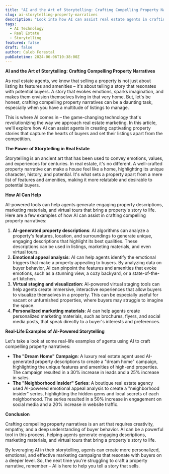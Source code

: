 ```yaml
---
title: "AI and the Art of Storytelling: Crafting Compelling Property Narratives"
slug: ai-storytelling-property-narratives
description: "Look into how AI can assist real estate agents in crafting compelling narratives around properties."
tags:
  - AI Technology
  - Real Estate
  - Storytelling
featured: false
draft: false
author: Caleb Forestal
pubDatetime: 2024-06-06T10:38:00Z
---
```


**AI and the Art of Storytelling: Crafting Compelling Property Narratives**

As real estate agents, we know that selling a property is not just about listing its features and amenities – it's about telling a story that resonates with potential buyers. A story that evokes emotions, sparks imagination, and makes them envision themselves living in that very home. But, let's be honest, crafting compelling property narratives can be a daunting task, especially when you have a multitude of listings to manage.

This is where AI comes in – the game-changing technology that's revolutionizing the way we approach real estate marketing. In this article, we'll explore how AI can assist agents in creating captivating property stories that capture the hearts of buyers and set their listings apart from the competition.

**The Power of Storytelling in Real Estate**

Storytelling is an ancient art that has been used to convey emotions, values, and experiences for centuries. In real estate, it's no different. A well-crafted property narrative can make a house feel like a home, highlighting its unique character, history, and potential. It's what sets a property apart from a mere list of features and amenities, making it more relatable and desirable to potential buyers.

**How AI Can Help**

AI-powered tools can help agents generate engaging property descriptions, marketing materials, and virtual tours that bring a property's story to life. Here are a few examples of how AI can assist in crafting compelling property narratives:

1. **AI-generated property descriptions**: AI algorithms can analyze a property's features, location, and surroundings to generate unique, engaging descriptions that highlight its best qualities. These descriptions can be used in listings, marketing materials, and even virtual tours.
2. **Emotional appeal analysis**: AI can help agents identify the emotional triggers that make a property appealing to buyers. By analyzing data on buyer behavior, AI can pinpoint the features and amenities that evoke emotions, such as a stunning view, a cozy backyard, or a state-of-the-art kitchen.
3. **Virtual staging and visualization**: AI-powered virtual staging tools can help agents create immersive, interactive experiences that allow buyers to visualize themselves in a property. This can be especially useful for vacant or unfurnished properties, where buyers may struggle to imagine the space.
4. **Personalized marketing materials**: AI can help agents create personalized marketing materials, such as brochures, flyers, and social media posts, that speak directly to a buyer's interests and preferences.

**Real-Life Examples of AI-Powered Storytelling**

Let's take a look at some real-life examples of agents using AI to craft compelling property narratives:

* **The "Dream Home" Campaign**: A luxury real estate agent used AI-generated property descriptions to create a "dream home" campaign, highlighting the unique features and amenities of high-end properties. The campaign resulted in a 30% increase in leads and a 25% increase in sales.
* **The "Neighborhood Insider" Series**: A boutique real estate agency used AI-powered emotional appeal analysis to create a "neighborhood insider" series, highlighting the hidden gems and local secrets of each neighborhood. The series resulted in a 50% increase in engagement on social media and a 20% increase in website traffic.

**Conclusion**

Crafting compelling property narratives is an art that requires creativity, empathy, and a deep understanding of buyer behavior. AI can be a powerful tool in this process, helping agents generate engaging descriptions, marketing materials, and virtual tours that bring a property's story to life.

By leveraging AI in their storytelling, agents can create more personalized, emotional, and effective marketing campaigns that resonate with buyers on a deeper level. So, the next time you're struggling to craft a property narrative, remember – AI is here to help you tell a story that sells.
